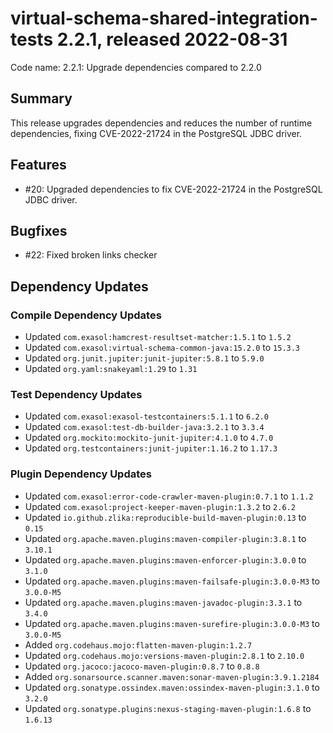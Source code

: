 # virtual-schema-shared-integration-tests 2.2.1, released 2022-08-31

Code name: 2.2.1: Upgrade dependencies compared to 2.2.0

## Summary

This release upgrades dependencies and reduces the number of runtime dependencies, fixing CVE-2022-21724 in the PostgreSQL JDBC driver.

## Features

* #20: Upgraded dependencies to fix CVE-2022-21724 in the PostgreSQL JDBC driver.

## Bugfixes

* #22: Fixed broken links checker

## Dependency Updates

### Compile Dependency Updates

* Updated `com.exasol:hamcrest-resultset-matcher:1.5.1` to `1.5.2`
* Updated `com.exasol:virtual-schema-common-java:15.2.0` to `15.3.3`
* Updated `org.junit.jupiter:junit-jupiter:5.8.1` to `5.9.0`
* Updated `org.yaml:snakeyaml:1.29` to `1.31`

### Test Dependency Updates

* Updated `com.exasol:exasol-testcontainers:5.1.1` to `6.2.0`
* Updated `com.exasol:test-db-builder-java:3.2.1` to `3.3.4`
* Updated `org.mockito:mockito-junit-jupiter:4.1.0` to `4.7.0`
* Updated `org.testcontainers:junit-jupiter:1.16.2` to `1.17.3`

### Plugin Dependency Updates

* Updated `com.exasol:error-code-crawler-maven-plugin:0.7.1` to `1.1.2`
* Updated `com.exasol:project-keeper-maven-plugin:1.3.2` to `2.6.2`
* Updated `io.github.zlika:reproducible-build-maven-plugin:0.13` to `0.15`
* Updated `org.apache.maven.plugins:maven-compiler-plugin:3.8.1` to `3.10.1`
* Updated `org.apache.maven.plugins:maven-enforcer-plugin:3.0.0` to `3.1.0`
* Updated `org.apache.maven.plugins:maven-failsafe-plugin:3.0.0-M3` to `3.0.0-M5`
* Updated `org.apache.maven.plugins:maven-javadoc-plugin:3.3.1` to `3.4.0`
* Updated `org.apache.maven.plugins:maven-surefire-plugin:3.0.0-M3` to `3.0.0-M5`
* Added `org.codehaus.mojo:flatten-maven-plugin:1.2.7`
* Updated `org.codehaus.mojo:versions-maven-plugin:2.8.1` to `2.10.0`
* Updated `org.jacoco:jacoco-maven-plugin:0.8.7` to `0.8.8`
* Added `org.sonarsource.scanner.maven:sonar-maven-plugin:3.9.1.2184`
* Updated `org.sonatype.ossindex.maven:ossindex-maven-plugin:3.1.0` to `3.2.0`
* Updated `org.sonatype.plugins:nexus-staging-maven-plugin:1.6.8` to `1.6.13`
